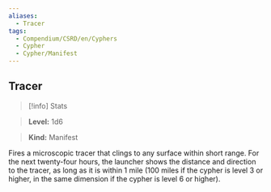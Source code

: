 ```yaml
---
aliases:
  - Tracer
tags:
  - Compendium/CSRD/en/Cyphers
  - Cypher
  - Cypher/Manifest
---
```

  
    
## Tracer    
>[!info] Stats    
> **Level:** 1d6    
> **Kind:** Manifest  
    
Fires a microscopic tracer that clings to any surface within short range. For the next twenty-four hours, the launcher shows the distance and direction to the tracer, as long as it is within 1 mile (100 miles if the cypher is level 3 or higher, in the same dimension if the cypher is level 6 or higher).